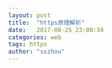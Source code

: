 ```yaml
---
layout: post
title:  "https原理解析"
date:   2017-08-25 23:00:34
categories: web
tags: https
author: "sxzhou"
---
```

